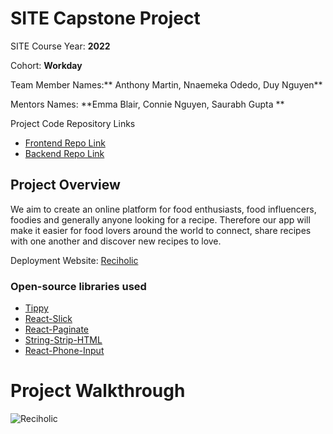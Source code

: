 # SITE Capstone Project

SITE Course Year: **2022**

Cohort: **Workday**

Team Member Names:** Anthony Martin, Nnaemeka Odedo, Duy Nguyen**

Mentors Names: **Emma Blair, Connie Nguyen, Saurabh Gupta **

Project Code Repository Links

* [Frontend Repo Link](https://github.com/the-brigadee/Reciholic/tree/main/capstone-ui)
* [Backend Repo Link](https://github.com/the-brigadee/Reciholic/tree/main/capstone-api)

## Project Overview

We aim to create an online platform for food enthusiasts, food influencers, foodies and generally anyone looking for a recipe. Therefore our app will make it easier for food lovers around the world to connect, share recipes with one another and discover new recipes to love.

Deployment Website: [Reciholic](https://reciholic.surge.sh)

### Open-source libraries used
* [Tippy](https://atomiks.github.io/tippyjs)
* [React-Slick](https://www.npmjs.com/package/react-slick)
* [React-Paginate](https://www.npmjs.com/package/react-paginate)
* [String-Strip-HTML](https://www.npmjs.com/package/string-strip-html)
* [React-Phone-Input](https://www.npmjs.com/package/react-phone-input-2)

# Project Walkthrough

![Reciholic](https://user-images.githubusercontent.com/54002497/184470717-efb285ab-e4a4-4d37-a68e-e74be6aba089.gif)
